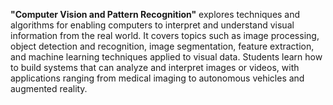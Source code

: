 **"Computer Vision and Pattern Recognition"** explores techniques and algorithms for enabling computers to interpret and understand visual information from the real world. 
It covers topics such as image processing, object detection and recognition, image segmentation, feature extraction, and machine learning techniques applied to visual data. 
Students learn how to build systems that can analyze and interpret images or videos, with applications ranging from medical imaging to autonomous vehicles and augmented reality.
